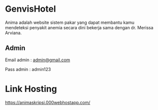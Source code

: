 # GenvisHotel
Anima adalah website sistem pakar yang dapat membantu kamu mendeteksi penyakit anemia secara dini bekerja sama dengan dr. Merissa Arviana.

## Admin
Email admin : admin@gmail.com

Pass admin : admin123

# Link Hosting
https://animaskripsi.000webhostapp.com/
